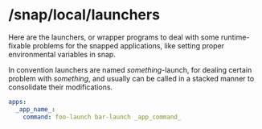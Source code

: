 # /snap/local/launchers

Here are the launchers, or wrapper programs to deal with some runtime-fixable problems for the snapped applications, like setting proper environmental variables in snap.

In convention launchers are named _something_-launch, for dealing certain problem with _something_, and usually can be called in a stacked manner to consolidate their modifications.

```yaml
apps:
  _app_name_:
    command: foo-launch bar-launch _app_command_
```
